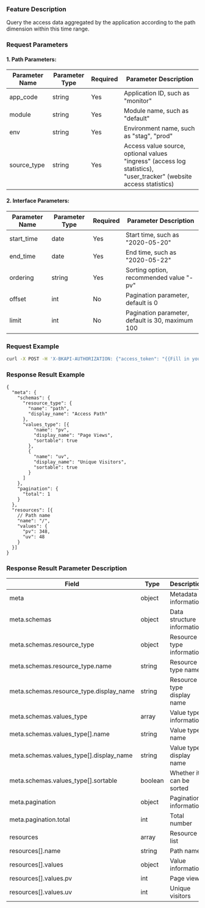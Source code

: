 ### Feature Description
Query the access data aggregated by the application according to the path dimension within this time range.

### Request Parameters

#### 1. Path Parameters:

|   Parameter Name   |    Parameter Type  |  Required  |     Parameter Description     |
| ------------ | ------------ | ------ | ---------------- |
| app_code   | string | Yes | Application ID, such as "monitor" |
| module   | string | Yes | Module name, such as "default" |
| env   | string | Yes | Environment name, such as "stag", "prod" |
| source_type   | string | Yes | Access value source, optional values "ingress" (access log statistics), "user_tracker" (website access statistics) |

#### 2. Interface Parameters:

|   Parameter Name   |    Parameter Type  |  Required  |     Parameter Description     |
| ------------ | ------------ | ------ | ---------------- |
| start_time   | date | Yes | Start time, such as "2020-05-20" |
| end_time   | date | Yes | End time, such as "2020-05-22" |
| ordering | string | Yes | Sorting option, recommended value "-pv" |
| offset  | int | No | Pagination parameter, default is 0 |
| limit   | int | No | Pagination parameter, default is 30, maximum 100 |

### Request Example

```bash
curl -X POST -H 'X-BKAPI-AUTHORIZATION: {"access_token": "{{Fill in your AccessToken}}"}' http://bkapi.example.com/api/bkpaas3/prod/bkapps/applications/{app_code}/modules/{module}/envs/{env}/analysis/m/{source_type}/metrics/dimension/path?start_time={start_time}&end_time={end_time}&ordering=-pv
```

### Response Result Example

```javascirpt
{
  "meta": {
    "schemas": {
      "resource_type": {
        "name": "path",
        "display_name": "Access Path"
      },
      "values_type": [{
          "name": "pv",
          "display_name": "Page Views",
          "sortable": true
        },
        {
          "name": "uv",
          "display_name": "Unique Visitors",
          "sortable": true
        }
      ]
    },
    "pagination": {
      "total": 1
    }
  },
  "resources": [{
    // Path name
    "name": "/",
    "values": {
      "pv": 348,
      "uv": 48
    }
  }]
}
```

### Response Result Parameter Description

| Field |   Type |  Description |
| ------ | ------ | ------ |
| meta | object | Metadata information |
| meta.schemas | object | Data structure information |
| meta.schemas.resource_type | object | Resource type information |
| meta.schemas.resource_type.name | string | Resource type name |
| meta.schemas.resource_type.display_name | string | Resource type display name |
| meta.schemas.values_type | array | Value type information |
| meta.schemas.values_type[].name | string | Value type name |
| meta.schemas.values_type[].display_name | string | Value type display name |
| meta.schemas.values_type[].sortable | boolean | Whether it can be sorted |
| meta.pagination | object | Pagination information |
| meta.pagination.total | int | Total number |
| resources | array | Resource list |
| resources[].name | string | Path name |
| resources[].values | object | Value information |
| resources[].values.pv | int | Page views |
| resources[].values.uv | int | Unique visitors |